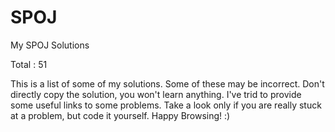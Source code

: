 SPOJ
====

My SPOJ Solutions

Total : 51

This is a list of some of my solutions. Some of these may be incorrect. 
Don't directly copy the solution, you won't learn anything. I've trid to provide some useful links to some problems. 
Take a look only if you are really stuck at a problem, but code it yourself. Happy Browsing! :)
